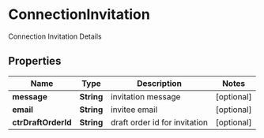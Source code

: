 

# ConnectionInvitation

Connection Invitation Details

## Properties

| Name | Type | Description | Notes |
|------------ | ------------- | ------------- | -------------|
|**message** | **String** | invitation message |  [optional] |
|**email** | **String** | invitee email |  [optional] |
|**ctrDraftOrderId** | **String** | draft order id for invitation |  [optional] |



